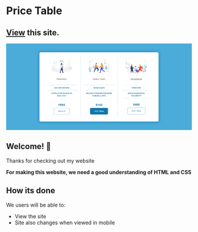 # Price Table

## [View](https://photo-site-b13ad3.netlify.app) this site.

![Design preview for the Price Table](./images/live-screenshot.png)

## Welcome! 👋

Thanks for checking out my website

**For making this website, we need a good understanding of HTML and CSS**

## How its done

We users will be able to:

- View the site
- Site also changes when viewed in mobile
